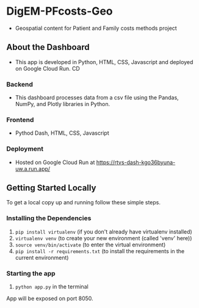 # DigEM-PFcosts-Geo
- Geospatial content for Patient and Family costs methods project 

## About the Dashboard
- This app is developed in Python, HTML, CSS, Javascript and deployed on Google Cloud Run. CD

### Backend
- This dashboard processes data from a csv file using the Pandas, NumPy, and Plotly libraries in Python.

### Frontend
- Pythod Dash, HTML, CSS, Javascript

### Deployment
- Hosted on Google Cloud Run at https://rtvs-dash-kgo36byuna-uw.a.run.app/

<!-- GETTING STARTED -->
## Getting Started Locally

To get a local copy up and running follow these simple steps.

### Installing the Dependencies

1. `pip install virtualenv` (if you don't already have virtualenv installed)
2. `virtualenv venv` (to create your new environment (called 'venv' here))
3. `source venv/bin/activate` (to enter the virtual environment)
4. `pip install -r requirements.txt` (to install the requirements in the current environment)


### Starting the app

1. `python app.py` in the terminal

App will be exposed on port 8050.